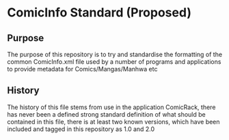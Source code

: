 # ComicInfo Standard (Proposed)

## Purpose
The purpose of this repository is to try and standardise the formatting of the common ComicInfo.xml file used by a number of programs and applications to provide metadata for Comics/Mangas/Manhwa etc

## History
The history of this file stems from use in the application ComicRack, there has never been a defined strong standard definition of what should be contained in this file, there is at least two known versions, which have been included and tagged in this repository as 1.0 and 2.0
